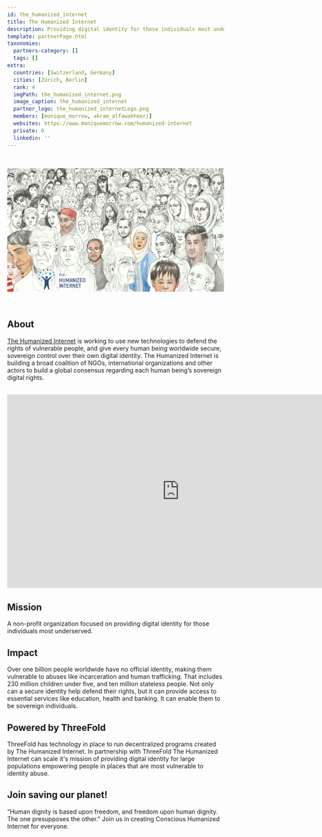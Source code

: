 ```yaml
---
id: the_humanized_internet
title: The Humanized Internet
description: Providing digital identity for those individuals most underserved.
template: partnerPage.html
taxonomies:
  partners-category: []
  tags: []
extra:
  countries: [Switzerland, Germany]
  cities: [Zürich, Berlin]
  rank: 4
  imgPath: the_humanized_internet.png
  image_caption: the_humanized_internet
  partner_logo: the_humanized_internetLogo.png
  members: [monique_morrow, akram_alfawakheeri]
  websites: https://www.moniquemorrow.com/humanized-internet
  private: 0
  linkedin: ''
---
```


<br/>

![the_humanized_internet](the_humanized_internet2.png)

<br/>

## About

[The Humanized Internet](https://www.moniquemorrow.com/humanized-internet) is working to use new technologies to defend the rights of vulnerable people, and give every human being worldwide secure, sovereign control over their own digital identity. The Humanized Internet is building a broad coalition of NGOs, international organizations and other actors to build a global consensus regarding each human being’s sovereign digital rights.

<BR>

<iframe src="https://player.vimeo.com/video/442276485" width="800" height="450" frameborder="0" allow="autoplay; fullscreen" allowfullscreen></iframe>

<BR>

## Mission

A non-profit organization focused on providing digital identity for those individuals most underserved.

## Impact

Over one billion people worldwide have no official identity, making them vulnerable to abuses like incarceration and human trafficking. That includes 230 million children under five, and ten million stateless people. Not only can a secure identity help defend their rights, but it can provide access to essential services like education, health and banking. It can enable them to be sovereign individuals.

## Powered by ThreeFold

ThreeFold has technology in place to run decentralized programs created by The Humanized Internet. In partnership with ThreeFold The Humanized Internet can scale it's mission of providing digital identity for large populations empowering people in places that are most vulnerable to identity abuse.

## Join saving our planet!
 
“Human dignity is based upon freedom, and freedom upon human dignity. The one presupposes the other.” Join us in creating Conscious Humanized Internet for everyone.

<!-- ## TFGrid Solution

### Roadmap

- Q1 2021
  - Integrate on ThreeFold Grid, 3Bot
 -->